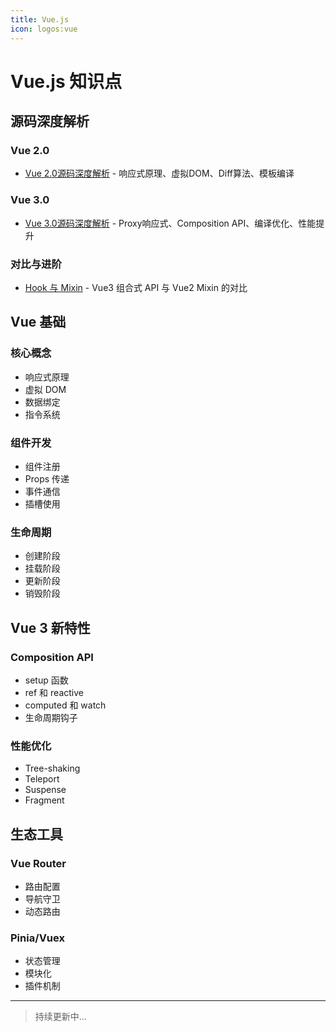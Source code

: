 ```yaml
---
title: Vue.js
icon: logos:vue
---
```


# Vue.js 知识点

## 源码深度解析

### Vue 2.0
- [Vue 2.0源码深度解析](./vue2-source-code.md) - 响应式原理、虚拟DOM、Diff算法、模板编译

### Vue 3.0
- [Vue 3.0源码深度解析](./vue3-source-code.md) - Proxy响应式、Composition API、编译优化、性能提升

### 对比与进阶
- [Hook 与 Mixin](./hook-vs-mixin.md) - Vue3 组合式 API 与 Vue2 Mixin 的对比

## Vue 基础

### 核心概念
- 响应式原理
- 虚拟 DOM
- 数据绑定
- 指令系统

### 组件开发
- 组件注册
- Props 传递
- 事件通信
- 插槽使用

### 生命周期
- 创建阶段
- 挂载阶段
- 更新阶段
- 销毁阶段

## Vue 3 新特性

### Composition API
- setup 函数
- ref 和 reactive
- computed 和 watch
- 生命周期钩子

### 性能优化
- Tree-shaking
- Teleport
- Suspense
- Fragment

## 生态工具

### Vue Router
- 路由配置
- 导航守卫
- 动态路由

### Pinia/Vuex
- 状态管理
- 模块化
- 插件机制

---

> 持续更新中...

